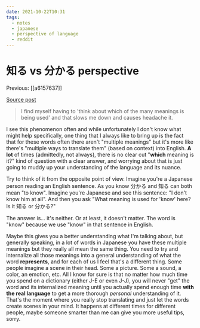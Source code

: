 ```yaml
---
date: 2021-10-22T10:31
tags:
  - notes
  - japanese
  - perspective of language
  - reddit
---
```


# 知る vs 分かる perspective

Previous: [[a6157637]]

[Source post](https://www.reddit.com/r/LearnJapanese/comments/p1ktfd/how_to_stop_translating_in_your_head/h8dzi60/)

> I find myself having to 'think about which of the many meanings is being used'
> and that slows me down and causes headache it.

I see this phenomenon often and while unfortunately I don't know what might help
specifically, one thing that I always like to bring up is the fact that for
these words often there aren't "multiple meanings" but it's more like there's
"multiple ways to translate them" (based on context) into English. **A lot** of
times (admittedly, not always), there is no clear cut "**which** meaning is it?"
kind of question with a clear answer, and worrying about that is just going to
muddy up your understanding of the language and its nuance.

Try to think of it from the opposite point of view. Imagine you're a Japanese
person reading an English sentence. As you know 分かる and 知る can both mean
"to know". Imagine you're Japanese and see this sentence: "I don't know him at
all". And  then you ask "What meaning is used for 'know' here? Is it 知る or
分かる?"

The answer is... it's neither. Or at least, it doesn't matter. The word is
"know" because we use "know" in that sentence in English.

Maybe this gives you a better understanding what I'm talking about, but generally
speaking, in a lot of words in Japanese you have these multiple meanings but they
really all mean the same thing. You need to try and internalize all those
meanings into a general understanding of what the word **represents**, and for
each of us I feel that's a different thing. Some people imagine a scene in their
head. Some a picture. Some a sound, a color, an emotion, etc. All I know for
sure is that no matter how much time you spend on a dictionary (either J-E or
even J-J), you will never "get" the word and its internalized meaning until you
actually spend enough time **with the real language** to get a more thorough
*personal* understanding of it. That's the moment where  you really stop
translating and just let the words create scenes in your mind. It happens at
different times for different people, maybe someone smarter than me can give you
more useful tips, sorry.

